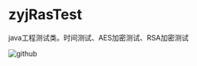 # zyjRasTest
java工程测试类。时间测试、AES加密测试、RSA加密测试

![github](https://github.com/yueyue10/AndroidProjects/blob/master/zyjRasTest/TIM截图20191127151150.jpg?raw=true)

